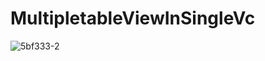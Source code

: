 # MultipletableViewInSingleVc



![5bf333-2](https://user-images.githubusercontent.com/65831267/120079373-1b152300-c0d1-11eb-895a-fd1dfbdd07f2.gif)
